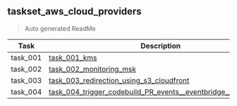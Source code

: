 ## taskset_aws_cloud_providers

> Auto generated ReadMe

| Task     | Description                                                                                                                                                    |
|----------|----------------------------------------------------------------------------------------------------------------------------------------------------------------|
| task_001 | [task_001_kms](taskset_aws_cloud_providers/task_001_kms)                                                                                                       |
| task_002 | [task_002_monitoring_msk](taskset_aws_cloud_providers/task_002_monitoring_msk)                                                                                 |
| task_003 | [task_003_redirection_using_s3_cloudfront](taskset_aws_cloud_providers/task_003_redirection_using_s3_cloudfront)                                               |
| task_004 | [task_004_trigger_codebuild_PR_events__eventbridge__static_branc](taskset_aws_cloud_providers/task_004_trigger_codebuild_PR_events__eventbridge__static_branc) |

